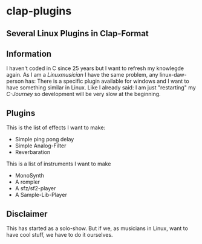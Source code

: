# clap-plugins
## Several Linux Plugins in Clap-Format

## Information

I haven't coded in C since 25 years but I want to refresh my knowlegde again. As I am a _Linuxmusician_ I have the same problem, any linux-daw-person has: There is a specific plugin available for windows and I want to have something similar in Linux. Like I already said: I am just "restarting" my _C-Journey_ so development will be very slow at the beginning.

## Plugins

This is the list of effects I want to make:

* Simple ping pong delay
* Simple Analog-Filter
* Reverbaration

This is a list of instruments I want to make

* MonoSynth
* A rompler
* A sfz/sf2-player
* A Sample-Lib-Player

## Disclaimer

This has started as a solo-show. But if we, as musicians in Linux, want to have cool stuff, we have to do it ourselves. 

